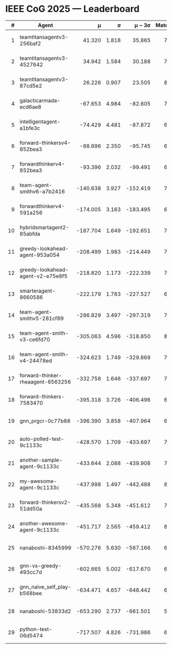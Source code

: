 # IEEE CoG 2025 — Leaderboard

| # | Agent | μ | σ | μ − 3σ | Matches | Updated |
|---:|---|---:|---:|---:|---:|---|
| 1 | teamtitansagentv3-256baf2 | 41.320 | 1.818 | 35.865 | 7900 | 2025-08-19 22:42 |
| 2 | teamtitansagentv3-4527642 | 34.942 | 1.584 | 30.188 | 7314 | 2025-08-19 22:42 |
| 3 | teamtitansagentv3-87cd5e2 | 26.226 | 0.907 | 23.505 | 8066 | 2025-08-19 22:42 |
| 4 | galacticarmada-ecd6ae8 | -67.653 | 4.984 | -82.605 | 7600 | 2025-08-19 22:42 |
| 5 | intelligentagent-a1bfe3c | -74.429 | 4.481 | -87.872 | 6230 | 2025-08-19 22:42 |
| 6 | forward-thinkersv4-852bea3 | -88.696 | 2.350 | -95.745 | 6511 | 2025-08-19 22:42 |
| 7 | forwardthinkerv4-852bea3 | -93.396 | 2.032 | -99.491 | 6051 | 2025-08-19 22:42 |
| 8 | team-agent-smithv6-a7b2416 | -140.638 | 3.927 | -152.419 | 7260 | 2025-08-19 22:42 |
| 9 | forwardthinkerv4-591a256 | -174.005 | 3.163 | -183.495 | 6854 | 2025-08-19 22:42 |
| 10 | hybridsmartagent2-85abfda | -187.704 | 1.649 | -192.651 | 7082 | 2025-08-19 22:42 |
| 11 | greedy-lookahead-agent-953a054 | -208.499 | 1.983 | -214.449 | 7332 | 2025-08-19 22:42 |
| 12 | greedy-lookahead-agent-v2-e75e8f5 | -218.820 | 1.173 | -222.339 | 7452 | 2025-08-19 22:42 |
| 13 | smarteragent-8660586 | -222.179 | 1.783 | -227.527 | 6436 | 2025-08-19 22:42 |
| 14 | team-agent-smithv5-281cf89 | -286.829 | 3.497 | -297.319 | 7820 | 2025-08-19 22:42 |
| 15 | team-agent-smith-v3-ce6fd70 | -305.063 | 4.596 | -318.850 | 8202 | 2025-08-19 22:42 |
| 16 | team-agent-smith-v4-24478ed | -324.623 | 1.749 | -329.869 | 7982 | 2025-08-19 22:42 |
| 17 | forward-thinker-rheaagent-6563256 | -332.758 | 1.646 | -337.697 | 7162 | 2025-08-19 22:42 |
| 18 | forward-thinkers-7583470 | -395.318 | 3.726 | -406.496 | 6980 | 2025-08-19 22:42 |
| 19 | gnn_prgcr-0c77b88 | -396.390 | 3.858 | -407.964 | 6970 | 2025-08-19 22:42 |
| 20 | auto-polled-test-9c1133c | -428.570 | 1.709 | -433.697 | 7200 | 2025-08-19 22:42 |
| 21 | another-sample-agent-9c1133c | -433.644 | 2.088 | -439.908 | 7360 | 2025-08-19 22:42 |
| 22 | my-awesome-agent-9c1133c | -437.998 | 1.497 | -442.488 | 8000 | 2025-08-19 22:42 |
| 23 | forward-thinkersv2-51dd50a | -435.568 | 5.348 | -451.612 | 7742 | 2025-08-19 22:42 |
| 24 | another-awesome-agent-9c1133c | -451.717 | 2.565 | -459.412 | 8240 | 2025-08-19 22:42 |
| 25 | nanaboshi-8345999 | -570.276 | 5.630 | -587.166 | 6560 | 2025-08-19 22:42 |
| 26 | gnn-vs-greedy-493cc7d | -602.665 | 5.002 | -617.670 | 6020 | 2025-08-19 22:42 |
| 27 | gnn_naive_self_play-b568bee | -634.471 | 4.657 | -648.442 | 6360 | 2025-08-19 22:42 |
| 28 | nanaboshi-53833d2 | -653.290 | 2.737 | -661.501 | 5720 | 2025-08-19 22:42 |
| 29 | python-test-06d5474 | -717.507 | 4.826 | -731.986 | 6190 | 2025-08-19 22:42 |
